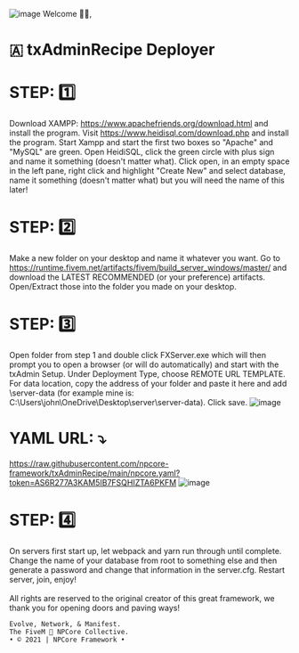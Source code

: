 ![image](https://cdn.discordapp.com/attachments/860905633783480330/866200481540866048/NPCore_Discord_Header.png)
Welcome 👋🏼,
# 🇦 txAdminRecipe Deployer
# STEP: :one:
Download XAMPP: https://www.apachefriends.org/download.html and install the program. Visit https://www.heidisql.com/download.php and install the program. Start Xampp and start the first two boxes so "Apache" and "MySQL" are green. Open HeidiSQL, click the green circle with plus sign and name it something (doesn't matter what). Click open, in an empty space in the left pane, right click and highlight "Create New" and select database, name it something (doesn't matter what) but you will need the name of this later!

#  STEP: :two:
Make a new folder on your desktop and name it whatever you want. Go to https://runtime.fivem.net/artifacts/fivem/build_server_windows/master/ and download the LATEST RECOMMENDED (or your preference) artifacts. Open/Extract those into the folder you made on your desktop.
#  STEP: :three:
Open folder from step 1 and double click FXServer.exe which will then prompt you to open a browser (or will do automatically) and start with the txAdmin Setup. Under Deployment Type, choose REMOTE URL TEMPLATE. For data location, copy the address of your folder and paste it here and add \server-data (for example mine is: C:\Users\john\OneDrive\Desktop\server\server-data). Click save.
![image](https://cdn.discordapp.com/attachments/860905633783480330/860984804840439808/NPCore_Deployment_Type.png)
# YAML URL: ⤵️
https://raw.githubusercontent.com/npcore-framework/txAdminRecipe/main/npcore.yaml?token=AS6R277A3KAM5IB7FSQHIZTA6PKFM
![image](https://cdn.discordapp.com/attachments/860905633783480330/866215425695940608/NPCore_YAML_URL.png)

#  STEP: :four:
On servers first start up, let webpack and yarn run through until complete. Change the name of your database from root to something else and then generate a password and change that information in the server.cfg. Restart server, join, enjoy!
<br>
<br>
All rights are reserved to the original creator of this great framework, we thank you for opening doors and paving ways!
```
Evolve, Network, & Manifest.
The FiveM 🐌 NPCore Collective.
• © 2021 | NPCore Framework •
```
